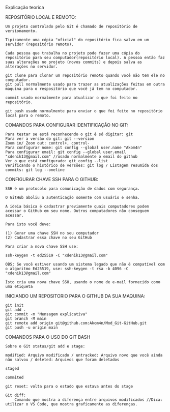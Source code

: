 Explicação teorica


REPOSITÓRIO LOCAL E REMOTO:

    Um projeto controlado pelo Git é chamado de repositório de versionamento.

    Tipicamente uma cópia "oficial" do repositório fica salvo em um servidor (repositório remoto).

    Cada pessoa que trabalha no projeto pode fazer uma cópia do repositório para seu computador(repositório local). A pessoa então faz suas alterações no projeto (novos commits) e depois salva as alterações no servidor.

    git clone para clonar um repositório remoto quando você não tem ele no computador.
    git pull normalmente usado para trazer as atualizações feitas em outra maquina para o respositório que você já tem no computador.

    commit usado normalmente para atualizar o que foi feito no repositório.

    git push usado normalmente para enviar o que foi feito no repositório local para o remoto.


COMANDOS PARA CONFIGURAR IDENTIFICAÇÃO NO GIT:

    Para testar se está reconhecendo o git é só digitar: git
    Para ver a versão do git: git --version
    Zoom in/ Zoom out: control+, control-
    Para configurar nome: git config --global user.name "Akom4n"
    Para configurar email: git config --global user.email "xdenik13@gmail.com" //usado normalmente o email do github
    Ver o que está configurado: git config --list
    Verificando o histórico de versões: git log / Listagem resumida dos commits: git log --oneline

    

CONFIGURAR CHAVE SSH PARA O GITHUB:

    SSH é um protocolo para comunicação de dados com segurança.

    O GitHub aboliu a autenticação somente com usuário e senha.

    A ideia básica é cadastrar previamente quais computadores podem acessar o GitHub em seu nome. Outros computadores não conseguem acessar.

    Para isto você deve:

    (1) Gerar uma chave SSH no seu computador
    (2) Cadastrar essa chave no seu GitHub

    Para criar a nova chave SSH use:

    ssh-keygen -t ed25519 -C "xdenik13@gmail.com"

    OBS: Se você estiver usando um sistema legado que não é compatível com o algoritmo Ed25519, use: ssh-keygen -t rsa -b 4096 -C "xdenik13@gmail.com"

    Isto cria uma nova chave SSH, usando o nome de e-mail fornecido como uma etiqueta

INICIANDO UM REPOSITORIO PARA O GITHUB DA SUA MAQUINA:

    git init
    git add .
    git commit -m "Mensagem explicativa"
    git branch -M main
    git remote add origin git@github.com:Akom4n/Mod_Git-GitHub.git
    git push -u origin main

COMANDOS PARA O USO DO GIT BASH

    Sobre o Git status/git add e stage:

    modified: Arquivo modificado / untracked: Arquivo novo que você ainda não salvou / deleted: Arquivos que foram deletados

    staged 

    commited

    git reset: volta para o estado que estava antes do stage

    Git diff:
        Comando que mostra a diferença entre arquivos modificados //Dica: utilizar o VS Code, que mostra graficamente as diferenças. 
